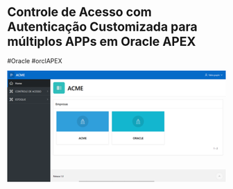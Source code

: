 # Controle de Acesso com Autenticação Customizada para múltiplos APPs em Oracle APEX
#Oracle #orclAPEX

![](Screenshot_CTL.png)

